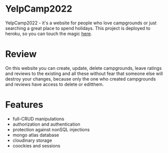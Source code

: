 # YelpCamp2022
YelpCamp2022 - it's a website for people who love campgrounds or just searching a great place to spend holidays.
This project is deployed to heroku, so you can touch the magic [here][herokuLink].

# Review
On this website you can create, update, delete campgrounds, leave ratings and reviews to the existing and all these without fear that someone else will destroy your changes, because only the one who created campgrounds and reviews have access to delete or editthem.

# Features
* full-CRUD manipulations
* authorization and authentication
* protection against nonSQL injections
* mongo atlas database
* cloudinary storage
* coockies and sessions



[herokuLink]:https://yelp-cmp.herokuapp.com/
